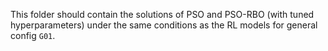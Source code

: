 This folder should contain the solutions of PSO and PSO-RBO (with tuned hyperparameters)
under the same conditions as the RL models for general config `G01`.